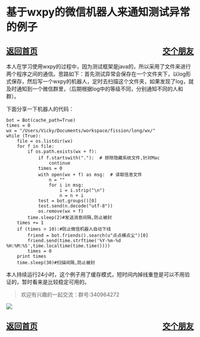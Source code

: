 # 基于wxpy的微信机器人来通知测试异常的例子
<a href="/blog/home.html">返回首页</a><a href="/blog/交个朋友.html"  style="float:right;">交个朋友</a>
---
本人在学习使用wxpy的过程中，因为测试框架是java的，所以采用了文件来进行两个程序之间的通信。思路如下：首先测试异常会保存在一个文件夹下，以log形式保存，然后写一个wxpy的机器人，定时去扫描这个文件夹，如果发现了log，就及时通知到一个微信群里，（后期根据log中的等级不同，分别通知不同的人和群）。

下面分享一下机器人的代码：


```
bot = Bot(cache_path=True)
times = 0
wx = "/Users/Vicky/Documents/workspace/fission/long/wx/"
while (True):
    file = os.listdir(wx)
    for f in file:
        if os.path.exists(wx + f):
            if f.startswith("."):  # 排除隐藏系统文件,针对Mac
                continue
            times = 0
            with open(wx + f) as msg:  # 读取信息文件
                n = ""
                for i in msg:
                    i = i.strip("\n")
                    n = n + i
            test = bot.groups()[0]
            test.send(n.decode("utf-8"))
            os.remove(wx + f)
        time.sleep(2)#发送消息间隔,防止被封
    times += 1
    if (times > 10):#防止微信机器人自动下线
        friend = bot.friends().search(u"点点横点尘")[0]
        friend.send(time.strftime('%Y-%m-%d %H:%M:%S',time.localtime(time.time())))
        times = 0
    print times
    time.sleep(30)#扫描间隔,防止被封
```
本人持续运行24小时，这个例子用了缓存模式，短时间内掉线重登是可以不用验证的，暂时看来是比较稳定可用的。

> 欢迎有兴趣的一起交流：群号:340964272

![](/blog/pic/201712120951590031.png)

<a href="/blog/home.html">返回首页</a><a href="/blog/交个朋友.html"  style="float:right;">交个朋友</a>
---
<script src="/blog/js/bubbly.js"></script>
<script src="/blog/js/article.js"></script>
